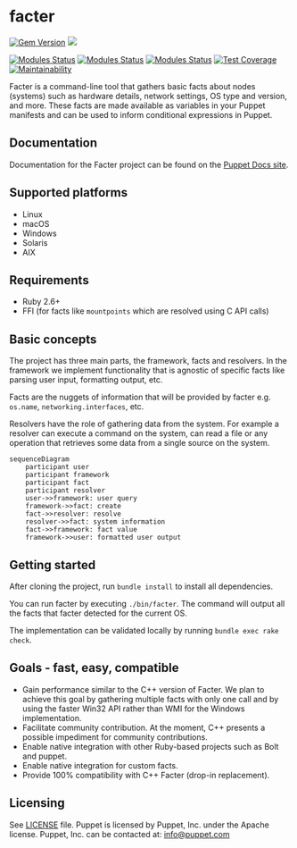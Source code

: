 # facter

[![Gem Version](https://badge.fury.io/rb/facter.svg)](https://badge.fury.io/rb/facter)
[<img src="https://img.shields.io/badge/slack-puppet--dev-brightgreen?logo=slack">](https://puppetcommunity.slack.com/messages/C0W1X7ZAL)

[![Modules Status](https://github.com/puppetlabs/facter/workflows/Acceptance%20tests/badge.svg?branch=main)](https://github.com/puppetlabs/facter/actions)
[![Modules Status](https://github.com/puppetlabs/facter/workflows/Unit%20tests/badge.svg?branch=main)](https://github.com/puppetlabs/facter/actions)
[![Modules Status](https://github.com/puppetlabs/facter/workflows/Checks/badge.svg?branch=main)](https://github.com/puppetlabs/facter/actions)
[![Test Coverage](https://api.codeclimate.com/v1/badges/3bd4be86f4b0b49bc0ca/test_coverage)](https://codeclimate.com/github/puppetlabs/facter/test_coverage)
[![Maintainability](https://api.codeclimate.com/v1/badges/3bd4be86f4b0b49bc0ca/maintainability)](https://codeclimate.com/github/puppetlabs/facter/maintainability)

Facter is a command-line tool that gathers basic facts about nodes (systems)
such as hardware details, network settings, OS type and version, and more.
These facts are made available as variables in your Puppet manifests and can be
used to inform conditional expressions in Puppet.

## Documentation

Documentation for the Facter project can be found on the [Puppet Docs
site](https://puppet.com/docs/puppet/latest/facter.html).

## Supported platforms

* Linux
* macOS
* Windows
* Solaris
* AIX

## Requirements

* Ruby 2.6+
* FFI (for facts like `mountpoints` which are resolved using C API calls)

## Basic concepts

The project has three main parts, the framework, facts and resolvers.
In the framework we implement functionality that is agnostic of specific facts like parsing user input, formatting output, etc.

Facts are the nuggets of information that will be provided by facter e.g. `os.name`, `networking.interfaces`, etc.

Resolvers have the role of gathering data from the system.
For example a resolver can execute a command on the system, can read a file or any operation that retrieves some data from a single source on the system.

```mermaid
sequenceDiagram
    participant user
    participant framework
    participant fact
    participant resolver
    user->>framework: user query
    framework->>fact: create
    fact->>resolver: resolve
    resolver->>fact: system information
    fact->>framework: fact value
    framework->>user: formatted user output
```

## Getting started

After cloning the project, run `bundle install` to install all dependencies.

You can run facter by executing `./bin/facter`.
The command will output all the facts that facter detected for the current OS.

The implementation can be validated locally by running `bundle exec rake check`.

## Goals - fast, easy, compatible

* Gain performance similar to the C++ version of Facter. We plan to achieve this goal by gathering multiple facts with only one call and by using the faster Win32 API rather than WMI for the Windows implementation.
* Facilitate community contribution. At the moment, C++ presents a possible impediment for community contributions.
* Enable native integration with other Ruby-based projects such as Bolt and puppet.
* Enable native integration for custom facts.
* Provide 100% compatibility with C++ Facter (drop-in replacement).

## Licensing

See [LICENSE](https://github.com/puppetlabs/facter/blob/main/LICENSE) file. Puppet is licensed by Puppet, Inc. under the Apache license. Puppet, Inc. can be contacted at: info@puppet.com
